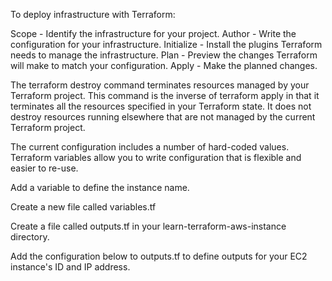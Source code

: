 To deploy infrastructure with Terraform:

Scope - Identify the infrastructure for your project.
Author - Write the configuration for your infrastructure.
Initialize - Install the plugins Terraform needs to manage the infrastructure.
Plan - Preview the changes Terraform will make to match your configuration.
Apply - Make the planned changes.

The terraform destroy command terminates resources managed by your Terraform project. This command is the inverse of terraform apply in that it terminates all the resources specified in your Terraform state. 
It does not destroy resources running elsewhere that are not managed by the current Terraform project.

The current configuration includes a number of hard-coded values. Terraform variables allow you to write configuration that is flexible and easier to re-use.

Add a variable to define the instance name.

Create a new file called variables.tf

Create a file called outputs.tf in your learn-terraform-aws-instance directory.

Add the configuration below to outputs.tf to define outputs for your EC2 instance's ID and IP address.
